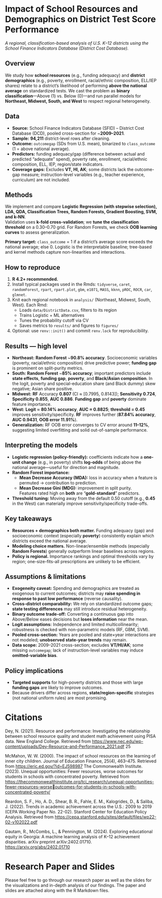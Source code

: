 # Impact of School Resources and Demographics on District Test Score Performance

*A regional, classification-based analysis of U.S. K–12 districts using the School Finance Indicators Database (District Cost Database).*

## Overview
We study how **school resources** (e.g., funding adequacy) and **district demographics** (e.g., poverty, enrollment, racial/ethnic composition, ELL/IEP shares) relate to a district’s likelihood of performing **above the national average** on standardized tests. We cast the problem as **binary classification**—Above (1) vs. Below (0)—and run parallel models for **Northeast, Midwest, South, and West** to respect regional heterogeneity.

## Data
- **Source:** School Finance Indicators Database (SFID) – District Cost Database (DCD), pooled cross-section for ~**2009–2021**.  
- **Sample:** **94,211** district-level rows after cleaning.  
- **Outcome:** `outcomegap` (SDs from U.S. mean), binarized to `class_outcome` (1 = above national average).  
- **Predictors:** funding adequacy/gap (difference between actual and predicted “adequate” spend), poverty rate, enrollment, racial/ethnic composition, ELL, IEP, region/state indicators.  
- **Coverage gaps:** Excludes **VT, HI, AK**; some districts lack the outcome-gap measure; instruction-level variables (e.g., teacher experience, curriculum) are not included.

## Methods
We implement and compare **Logistic Regression (with stepwise selection), LDA, QDA, Classification Trees, Random Forests, Gradient Boosting, SVM, and k-NN**.  
Validation uses **k-fold cross-validation**; we **tune the classification threshold** on a 0.30–0.70 grid. For Random Forests, we check **OOB learning curves** to assess generalization.

**Primary target:** `class_outcome` = 1 if a district’s average score exceeds the national average; else 0. Logistic is the interpretable baseline; tree-based and kernel methods capture non-linearities and interactions.

## How to reproduce
1. **R 4.2+ recommended.**  
2. Install typical packages used in the Rmds: `tidyverse`, `caret`, `randomForest`, `rpart`, `rpart.plot`, `gbm`, `e1071`, `MASS`, `kknn`, `pROC`, `ROCR`, `car`, `glmnet`.  
3. Knit each regional notebook in `analysis/` (Northeast, Midwest, South, West). Each Rmd:
   - Loads `data/DistrictData.csv`, filters to its region  
   - Trains Logistic + ML alternatives  
   - Tunes the probability cutoff via CV  
   - Saves metrics to `results/` and figures to `figures/`  
4. Optional: use `renv::init()` and commit `renv.lock` for reproducibility.

## Results — high level
- **Northeast:** **Random Forest** ~**90.8% accuracy**. Socioeconomic variables (poverty, racial/ethnic composition) drive predictive power; **funding gap** is prominent on split-purity metrics.  
- **South:** **Random Forest** ~**85% accuracy**; important predictors include **state effects**, **funding gap**, **poverty**, and **Black/Asian composition**. In the logit, poverty and special-education share (and Black dummy) skew negative; Asian share positive.  
- **Midwest:** **RF** Accuracy **0.807** (CI ≈ [0.7995, 0.8143]); **Sensitivity 0.724**, **Specificity 0.855**, **AUC 0.886**. **Funding gap** and **poverty** dominate feature importance.  
- **West:** **Logit** ≈ **80.14% accuracy**, **AUC ≈ 0.8825**; **threshold = 0.45** improves sensitivity/specificity. **RF** improves further (**87.84% accuracy**, **AUC 0.9431**, **OOB error 11.91%**).  
- **Generalization:** RF OOB error converges to CV error around **11–12%**, suggesting limited overfitting and solid out-of-sample performance.

## Interpreting the models
- **Logistic regression (policy-friendly):** coefficients indicate how a **one-unit change** (e.g., in poverty) shifts **log-odds** of being above the national average—useful for direction and magnitude.  
- **Random Forest importance:**  
  - **Mean Decrease Accuracy (MDA):** loss in accuracy when a feature is permuted → contribution to prediction.  
  - **Mean Decrease Gini (MDG):** improvement in split purity.  
  Features rated high on **both** are “**gold-standard**” predictors.  
- **Threshold tuning:** Moving away from the default 0.50 cutoff (e.g., **0.45** in the West) can materially improve sensitivity/specificity trade-offs.

## Key takeaways
- **Resources + demographics both matter.** Funding adequacy (gap) and socioeconomic context (especially **poverty**) consistently explain which districts exceed the national average.  
- **Modeling choice matters.** Non-linear/ensemble methods (especially **Random Forests**) generally outperform linear baselines across regions.  
- **Policy is regional.** Importance rankings and optimal thresholds vary by region; one-size-fits-all prescriptions are unlikely to be efficient.

## Assumptions & limitations
- **Exogeneity caveat:** Spending and demographics are treated as exogenous to current outcomes; districts may **raise spending in response to past low performance** (reverse causality).  
- **Cross-district comparability:** We rely on standardized outcome gaps; **state testing differences** may still introduce residual heterogeneity.  
- **Binary outcome trade-off:** Converting a continuous gap into Above/Below eases decisions but **loses information** near the mean.  
- **Logit assumptions:** Independence and limited multicollinearity; robustness is checked with non-parametric models (RF, GBM, SVM).  
- **Pooled cross-section:** Years are pooled and state×year interactions are not modeled; **unobserved state-year trends** may remain.  
- **Data scope:** 2009–2021 cross-section; excludes **VT/HI/AK**; some missing `outcomegap`; lack of instruction-level variables may induce **omitted-variable bias**.

## Policy implications
- **Targeted supports** for high-poverty districts and those with large **funding gaps** are likely to improve outcomes.  
- Because drivers differ across regions, **state/region-specific** strategies (not national uniform rules) are most promising.

# Citations
Dey, N. (2021). Resource and performance: Investigating the relationship between school
resource quality and student math achievement using PISA data. New England College.
Retrieved from
https://www.nec.edu/wp-content/uploads/Dey-Resource-and-Performance_2021.pdf
25

McMahon, W. W. (2000). The impact of school resources on the learning of inner city children.
Journal of Education Finance, 25(4), 463–475. Retrieved from https://eric.ed.gov/?id=EJ598987
The Commonwealth Institute. (2023). Unequal opportunities: Fewer resources, worse outcomes
for students in schools with concentrated poverty. Retrieved from
https://thecommonwealthinstitute.org/tci_research/unequal-opportunities-fewer-resources-worseoutcomes-for-students-in-schools-with-concentrated-poverty/

Reardon, S. F., Ho, A. D., Shear, B. R., Fahle, E. M., Kalogrides, D., & Saliba, J. (2022). Trends
in academic achievement across the U.S.: 2009 to 2019 (CEPA Working Paper No. 22-02).
Stanford Center for Education Policy Analysis. Retrieved from
https://cepa.stanford.edu/sites/default/files/wp22-02-v102022.pdf

Gautam, R., McCombs, L., & Pennington, M. (2024). Exploring educational equity in Georgia:
A machine learning analysis of K–12 achievement disparities. arXiv preprint arXiv:2402.01710.
https://arxiv.org/abs/2402.01710

# Research Paper and Slides
Please feel free to go through our research paper as well as the slides for the visualizations and in-depth analysis of our findings. The paper and slides are attached along with the R Markdown files. 
